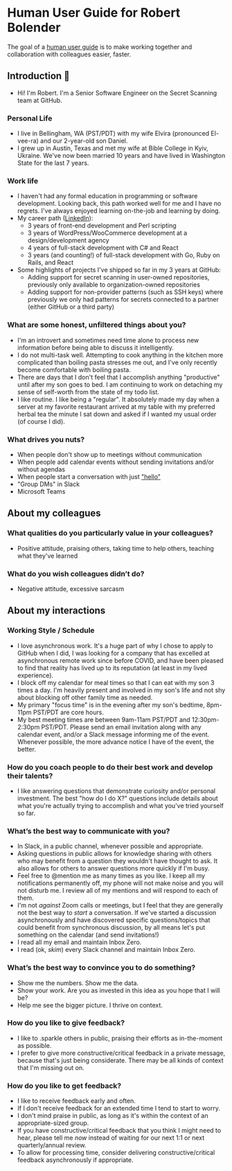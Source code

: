 # Human User Guide for Robert Bolender
The goal of a [human user guide](https://github.com/matthewmccullough/human-interaction-templates/blob/master/human-user-guide.md) is to make working together and collaboration with colleagues easier, faster.

## Introduction 👋

- Hi! I'm Robert. I'm a Senior Software Engineer on the Secret Scanning team at GitHub.

### Personal Life
- I live in Bellingham, WA (PST/PDT) with my wife Elvira (pronounced El-vee-ra) and our 2-year-old son Daniel.
- I grew up in Austin, Texas and met my wife at Bible College in Kyiv, Ukraine. We've now been married 10 years and have lived in Washington State for the last 7 years.

### Work life
- I haven't had any formal education in programming or software development. Looking back, this path worked well for me and I have no regrets. I've always enjoyed learning on-the-job and learning by doing.
- My career path ([LinkedIn](https://www.linkedin.com/in/robert-bolender/)):
  - 3 years of front-end development and Perl scripting
  - 3 years of WordPress/WooCommerce development at a design/development agency
  - 4 years of full-stack development with C# and React
  - 3 years (and counting!) of full-stack development with Go, Ruby on Rails, and React
- Some highlights of projects I've shipped so far in my 3 years at GitHub:
  - Adding support for secret scanning in user-owned repositories, previously only available to organization-owned repositories
  - Adding support for non-provider patterns (such as SSH keys) where previously we only had patterns for secrets connected to a partner (either GitHub or a third party)

### What are some honest, unfiltered things about you?
* I'm an introvert and sometimes need time alone to process new information before being able to discuss it intelligently.
* I do not multi-task well. Attempting to cook anything in the kitchen more complicated than boiling pasta stresses me out, and I've only recently become comfortable with boiling pasta.
* There are days that I don't feel that I accomplish anything "productive" until after my son goes to bed. I am continuing to work on detaching my sense of self-worth from the state of my todo list.
* I like routine. I like being a "regular". It absolutely made my day when a server at my favorite restaurant arrived at my table with my preferred herbal tea the minute I sat down and asked if I wanted my usual order (of course I did).
	
### What drives you nuts?
* When people don't show up to meetings without communication
* When people add calendar events without sending invitations and/or without agendas
* When people start a conversation with just ["hello"](https://nohello.net/en/)
* "Group DMs" in Slack
* Microsoft Teams

## About my colleagues

### What qualities do you particularly value in your colleagues?
* Positive attitude, praising others, taking time to help others, teaching what they've learned

### What do you wish colleagues didn’t do?
* Negative attitude, excessive sarcasm

## About my interactions

### Working Style / Schedule
* I love asynchronous work. It's a huge part of why I chose to apply to GitHub when I did, I was looking for a company that has excelled at asynchronous remote work since before COVID, and have been pleased to find that reality has lived up to its reputation (at least in my lived experience).
* I block off my calendar for meal times so that I can eat with my son 3 times a day. I'm heavily present and involved in my son's life and not shy about blocking off other family time as needed.
* My primary "focus time" is in the evening after my son's bedtime, 8pm-11pm PST/PDT are core hours.
* My best meeting times are between 9am-11am PST/PDT and 12:30pm-2:30pm PST/PDT. Please send an email invitation along with any calendar event, and/or a Slack message informing me of the event. Whenever possible, the more advance notice I have of the event, the better.

### How do you coach people to do their best work and develop their talents?
* I like answering questions that demonstrate curiosity and/or personal investment. The best "how do I do X?" questions include details about what you're actually trying to accomplish and what you've tried yourself so far.
	
### What’s the best way to communicate with you?
* In Slack, in a public channel, whenever possible and appropriate.
* Asking questions in public allows for knowledge sharing with others who may benefit from a question they wouldn't have thought to ask. It also allows for others to answer questions more quickly if I'm busy.
* Feel free to @mention me as many times as you like. I keep all my notifications permanently off, my phone will not make noise and you will not disturb me. I review all of my mentions and will respond to each of them.
* I'm not _against_ Zoom calls or meetings, but I feel that they are generally not the best way to _start_ a conversation. If we've started a discussion asynchronously and have discovered specific questions/topics that could benefit from synchronous discussion, by all means let's put something on the calendar (and send invitations!)
* I read all my email and maintain Inbox Zero.
* I read (ok, _skim_) every Slack channel and maintain Inbox Zero.
	
### What’s the best way to convince you to do something?
* Show me the numbers. Show me the data.
* Show your work. Are you as invested in this idea as you hope that I will be?
* Help me see the bigger picture. I thrive on context.
	 
### How do you like to give feedback?
* I like to .sparkle others in public, praising their efforts as in-the-moment as possible.
* I prefer to give more constructive/critical feedback in a private message, because that's just being considerate. There may be all kinds of context that I'm missing out on.

### How do you like to get feedback?
* I like to receive feedback early and often.
* If I don't receive feedback for an extended time I tend to start to worry.
* I don't mind praise in public, as long as it's within the context of an appropriate-sized group.
* If you have constructive/critical feedback that you think I might need to hear, please tell me _now_ instead of waiting for our next 1:1 or next quarterly/annual review.
* To allow for processing time, consider delivering constructive/critical feedback asynchronously if appropriate.
